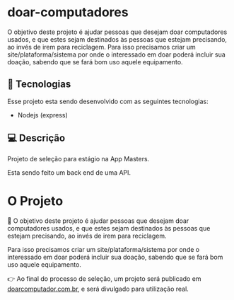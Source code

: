 # doar-computadores
 O objetivo deste projeto é ajudar pessoas que desejam doar computadores usados, e que estes sejam destinados às pessoas que estejam precisando, ao invés de irem para reciclagem.  Para isso precisamos criar um site/plataforma/sistema por onde o interessado em doar poderá incluir sua doação, sabendo que se fará bom uso aquele equipamento.
## 🚀 Tecnologias

Esse projeto esta sendo desenvolvido com as seguintes tecnologias:

- Nodejs (express)

## 💻 Descrição

Projeto de seleção para estágio na App Masters.

Esta sendo feito um back end de uma API.

# O Projeto

🎯 O objetivo deste projeto é ajudar pessoas que desejam doar computadores usados, e que estes sejam destinados às pessoas que estejam precisando, ao invés de irem para reciclagem.

Para isso precisamos criar um site/plataforma/sistema por onde o interessado em doar poderá
incluir sua doação, sabendo que se fará bom uso aquele equipamento.

👉 Ao final do processo de seleção, um projeto será publicado em [doarcomputador.com.br](doarcomputador.com.br), e será divulgado para utilização real.

